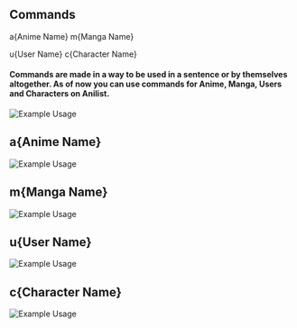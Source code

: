 ## Commands

a{Anime Name} m{Manga Name}

u{User Name} c{Character Name}

#### Commands are made in a way to be used in a sentence or by themselves altogether. As of now you can use commands for Anime, Manga, Users and Characters on Anilist.


![Example Usage](https://i.imgur.com/4dp1zDO.gif)

## a{Anime Name}
![Example Usage](https://i.imgur.com/9bQU7lG.png)

## m{Manga Name}
![Example Usage](https://i.imgur.com/kTABDsW.png)

## u{User Name}
![Example Usage](https://i.imgur.com/jbDED7Q.png)

## c{Character Name}
![Example Usage](https://i.imgur.com/0qWhXhw.png)
